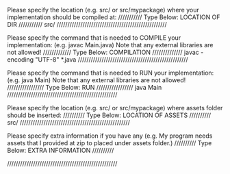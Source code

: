 Please specify the location (e.g. src/ or src/mypackage)
where your implementation should be compiled at:
/////////// Type Below: LOCATION OF DIR /////////// 
src/
///////////////////////////////////////////////////


Please specify the command that is needed
to COMPILE your implementation: 
(e.g. javac Main.java)
Note that any external libraries are not allowed!
///////////// Type Below: COMPILATION //////////////
javac -encoding "UTF-8" *.java
///////////////////////////////////////////////////


Please specify the command that is needed
to RUN your implementation:
(e.g. java Main) 
Note that any external libraries are not allowed!
///////////////// Type Below: RUN /////////////////
java Main
///////////////////////////////////////////////////

Please specify the location (e.g. src/ or src/mypackage) 
where assets folder should be inserted: 
////////// Type Below: LOCATION OF ASSETS ////////// 
src/ 
///////////////////////////////////////////////////

Please specify extra information if you have any 
(e.g. My program needs assets that I provided at zip 
to placed under assets folder.)
////////// Type Below: EXTRA INFORMATION //////////

///////////////////////////////////////////////////
